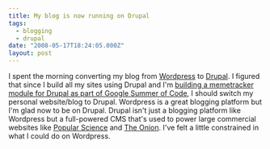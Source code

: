 ```yaml
---
title: My blog is now running on Drupal
tags:
  - blogging
  - drupal
date: "2008-05-17T18:24:05.000Z"
layout: post
---
```


I spent the morning converting my blog from [Wordpress][0] to [Drupal][1]. I figured that since I build all my sites using Drupal and I'm [building a memetracker module for Drupal as part of Google Summer of Code][2], I should switch my personal website/blog to Drupal. Wordpress is a great blogging platform but I'm glad now to be on Drupal. Drupal isn't just a blogging platform like Wordpress but a full-powered CMS that's used to power large commercial websites like [Popular Science][3] and [The Onion][4]. I've felt a little constrained in what I could do on Wordpress.

[0]: http://wordpress.org
[1]: http://drupal.org
[2]: http://kyle.mathews2000.com/node/40
[3]: http://www.popsci.com/
[4]: http://www.theonion.com